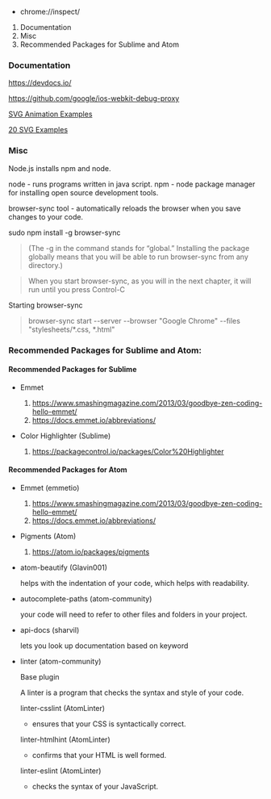  - chrome://inspect/

1. Documentation
2. Misc
3. Recommended Packages for Sublime and Atom

### Documentation

https://devdocs.io/

https://github.com/google/ios-webkit-debug-proxy

[SVG Animation Examples](https://codepen.io/chrisgannon/)

[20 SVG Examples](https://www.creativebloq.com/design/examples-svg-7112785)

### Misc

Node.js installs npm and node.

node - runs programs written in java script.
npm - node package manager for installing open source development tools.

browser-sync tool - automatically reloads the browser when you save changes to your code.

sudo npm install -g browser-sync
>(The -g in the command stands for “global.” Installing the package globally means that you will be able to run browser-sync from any directory.)

>When you start browser-sync, as you will in the next chapter, it will run until you press Control-C

Starting browser-sync
>browser-sync start --server --browser "Google Chrome" --files "stylesheets/*.css, *.html"

### Recommended Packages for Sublime and Atom:

#### Recommended Packages for Sublime

 - Emmet

   1. https://www.smashingmagazine.com/2013/03/goodbye-zen-coding-hello-emmet/
   2. https://docs.emmet.io/abbreviations/

 - Color Highlighter (Sublime)
   
   1. https://packagecontrol.io/packages/Color%20Highlighter  

#### Recommended Packages for Atom

 - Emmet (emmetio)

   1. https://www.smashingmagazine.com/2013/03/goodbye-zen-coding-hello-emmet/
   2. https://docs.emmet.io/abbreviations/

 - Pigments (Atom)

   1. https://atom.io/packages/pigments

 - atom-beautify (Glavin001)
 
    helps with the indentation of your code, which helps with readability. 

 - autocomplete-paths (atom-community)

   your code will need to refer to other files and folders in your project.  

 - api-docs (sharvil)

    lets you look up documentation based on keyword  

 -  linter (atom-community) 

    Base plugin
 
    A linter is a program that checks the syntax and style of your code.   

    linter-csslint (AtomLinter)

     - ensures that your CSS is syntactically correct.

    linter-htmlhint (AtomLinter)
    
     - confirms that your HTML is well formed. 

    linter-eslint (AtomLinter)
    
     - checks the syntax of your JavaScript.